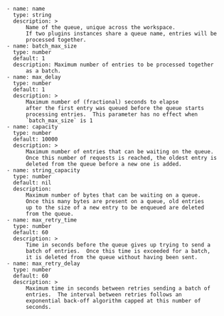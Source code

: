 <!-- shared with plugins that use queues: http-log, datadog, statsd, opentelemetry -->
    - name: name
      type: string
      description: >
          Name of the queue, unique across the workspace.
          If two plugins instances share a queue name, entries will be
          processed together.
    - name: batch_max_size
      type: number
      default: 1
      description: Maximum number of entries to be processed together
          as a batch.
    - name: max_delay
      type: number
      default: 1
      description: >
          Maximum number of (fractional) seconds to elapse
          after the first entry was queued before the queue starts
          processing entries.  This parameter has no effect when
          `batch_max_size` is 1
    - name: capacity
      type: number
      default: 10000
      description: >
          Maximum number of entries that can be waiting on the queue.
          Once this number of requests is reached, the oldest entry is
          deleted from the queue before a new one is added.
    - name: string_capacity
      type: number
      default: nil
      description:
          Maximum number of bytes that can be waiting on a queue. 
          Once this many bytes are present on a queue, old entries
          up to the size of a new entry to be enqueued are deleted
          from the queue.
    - name: max_retry_time
      type: number
      default: 60
      description: >
          Time in seconds before the queue gives up trying to send a
          batch of entries.  Once this time is exceeded for a batch,
          it is deleted from the queue without having been sent.
    - name: max_retry_delay
      type: number
      default: 60
      description: >
          Maximum time in seconds between retries sending a batch of
          entries.  The interval between retries follows an
          exponential back-off algorithm capped at this number of
          seconds.
